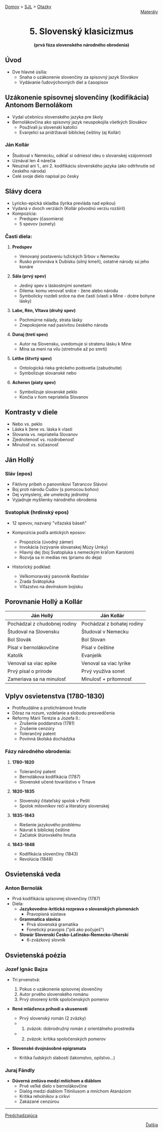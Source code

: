 <div align="center">
    <div align="left">
        <a href="/README.md">Domov</a>
        >
        <a href="../SLOVENCINA.md">SJL</a>
        >
        <a href="../ustne-otazky.md">Otazky</a>
    </div>
    <div align="right">
        <a href="https://drive.google.com/drive/folders/">Materály</a>
    </div>

# 5. Slovenský klasicizmus 
**(prvá fáza slovenského národného obrodenia)**
</div>

## Úvod
- Dve hlavné úsilia:
  - Snaha o uzákonenie slovenčiny za spisovný jazyk Slovákov
  - Vydávanie ľudovýchovných diel a časopisov

## Uzákonenie spisovnej slovenčiny (kodifikácia) Antonom Bernolákom
- Vydal učebnicu slovenského jazyka pre školy
- Bernolákovčina ako spisovný jazyk neuspokojila všetkých Slovákov
  - Používali ju slovenskí katolíci
  - Evanjelici sa pridržiavali biblickej češtiny (aj Kollár)

### Ján Kollár
- Študoval v Nemecku, odkiaľ si odniesol ideu o slovanskej vzájomnosti
- Uznával len 4 nárečia
- Neuznal ani 1., ani 2. kodifikáciu slovenského jazyka (ako odtrhnutie od českého národa)
- Celé svoje dielo napísal po česky

## Slávy dcera
- Lyricko-epická skladba (lyrika prevláda nad epikou)
- Vydaná v dvoch verziách (Kollár pôvodnú verziu rozšíril)
- Kompozícia:
  - Predspev (časomiera)
  - 5 spevov (sonety)

### Časti diela:
1. **Predspev**  
   - Venovaný postaveniu lužických Srbov v Nemecku
   - Rusko prirovnáva k Dubisku (silný kmeň), ostatné národy sú jeho konáre

2. **Sála (prvý spev)**  
   - Jediný spev s láskostnými sonetami
   - Dilema: komu venovať srdce - žene alebo národu
   - Symbolicky rozdelí srdce na dve časti (vlasti a Míne - dcére bohyne lásky)

3. **Labe, Rén, Vltava (druhý spev)**  
   - Pochmúrne nálady, strata lásky
   - Znepokojenie nad pasivitou českého národa

4. **Dunaj (tretí spev)**  
   - Autor na Slovensku, uvedomuje si stratenu lásku k Míne
   - Mína sa mení na vílu (stretnutie až po smrti)

5. **Léthe (štvrtý spev)**  
   - Ontologická rieka gréckeho podsvetia (zabudnutie)
   - Symbolizuje slovanské nebo

6. **Acheron (piaty spev)**  
   - Symbolizuje slovanské peklo
   - Končia v ňom nepriatelia Slovanov

## Kontrasty v diele
- Nebo vs. peklo
- Láska k žene vs. láska k vlasti
- Slovania vs. nepriatelia Slovanov
- Zjednotenosť vs. rozdrobenosť
- Minulosť vs. súčasnosť

## Ján Hollý
### Sláv (epos)
- Fiktívny príbeh o panovníkovi Tatrancov Slávovi
- Boj proti národu Čudov (s pomocou bohov)
- Dej vymyslený, ale umelecky jednotný
- Vyjadruje myšlienky národného obrodenia

### Svatopluk (hrdinský epos)
- 12 spevov, nazvaný "víťazská báseň"
- Kompozícia podľa antických eposov:
  - Propozícia (úvodný zámer)
  - Invokácia (vzývanie slovanskej Múzy Umky)
  - Hlavný dej (boj Svatopluka s nemeckým kráľom Karolom)
  - Rozvíja sa in medias res (priamo do deja)

- Historický podklad:
  - Veľkomoravský panovník Rastislav
  - Zrada Svätopluka
  - Víťazstvo na devínskom bojisku

## Porovnanie Hollý a Kollár

| Ján Hollý            | Ján Kollár            |
|----------------------|-----------------------|
| Pochádzal z chudobnej rodiny | Pochádzal z bohatej rodiny |
| Študoval na Slovensku | Študoval v Nemecku |
| Bol Slovák | Bol Slovan |
| Písal v bernolákovčine | Písal v češtine |
| Katolík | Evanjelik |
| Venoval sa viac epike | Venoval sa viac lyrike |
| Prvý písal o prírode | Prvý využíva sonet |
| Zameriava sa na minulosť | Minulosť + prítomnosť |

## Vplyv osvietenstva (1780-1830)
- Protifeudálne a protichrámové hnutie
- Dôraz na rozum, vzdelanie a slobodu presvedčenia
- Reformy Márii Terézie a Jozefa II.:
  - Zrušenie poddanstva (1781)
  - Zrušenie cenzúry
  - Tolerančný patent
  - Povinná školská dochádzka

### Fázy národného obrodenia:
1. **1780-1820**  
   - Tolerančný patent  
   - Bernolákova kodifikácia (1787)  
   - Slovenské učené tovarišstvo v Trnave

2. **1820-1835**  
   - Slovenský čitateľský spolok v Pešti  
   - Spolok milovníkov reči a literatúry slovenskej

3. **1835-1843**  
   - Riešenie jazykového problému  
   - Návrat k biblickej češtine  
   - Začiatok štúrovského hnutia

4. **1843-1848**  
   - Kodifikácia slovenčiny (1843)  
   - Revolúcia (1848)

## Osvietenská veda
### Anton Bernolák
- Prvá kodifikácia spisovnej slovenčiny (1787)
- Diela:
  - **Jazykovedno-kritická rozprava o slovanských písmenách**  
    - Pravopisná sústava
  - **Grammatica slavica**  
    - Prvá slovenská gramatika
    - Fonetický pravopis ("píš ako počuješ")
  - **Slowár Slovenskí Česko-Laťinsko-Ňemecko-Uherskí**  
    - 6-zväzkový slovník

## Osvietenská poézia
### Jozef Ignác Bajza
- Tri prvenstvá:
  1. Pokus o uzákonenie spisovnej slovenčiny
  2. Autor prvého slovenského románu
  3. Prvý otvorený kritik spoločenských pomerov

- **René mláďenca príhodi a skusenosti**  
  - Prvý slovenský román (2 zväzky)
  - 1. zväzok: dobrodružný román z orientálneho prostredia
  - 2. zväzok: kritika spoločenských pomerov

- **Slovenské dvojnásobné epigramata**  
  - Kritika ľudských slabostí (lakomstvo, opilstvo...)

### Juraj Fándly
- **Dúverná zmlúva medzi mňíchom a diáblom**  
  - Prvé veľké dielo v bernolákovčine
  - Dialóg medzi diablom Titinilusom a mníchom Atanáziom
  - Kritika reholníkov a cirkvi
  - Zakázané cenzúrou
---
<div align="left">

[Predchadzajúca](04.md)
</div>
<div align="right">

[Ďalšia](06.md)
</div>